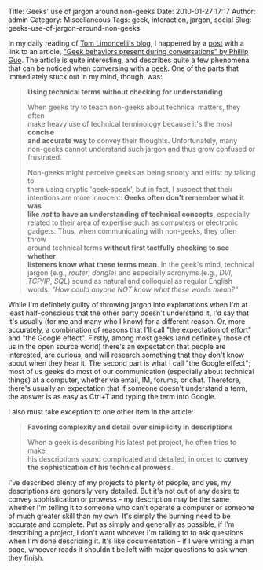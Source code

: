 Title: Geeks' use of jargon around non-geeks
Date: 2010-01-27 17:17
Author: admin
Category: Miscellaneous
Tags: geek, interaction, jargon, social
Slug: geeks-use-of-jargon-around-non-geeks

In my daily reading of [Tom Limoncelli's
blog](http://blog.whatexit.org/), I happened by a
[post](http://yesthattom.livejournal.com/1020557.html) with a link to an
article, ["Geek behaviors present during conversations" by Phillip
Guo](http://www.stanford.edu/~pgbovine/geek-behaviors.htm). The article
is quite interesting, and describes quite a few phenomena that can be
noticed when conversing with a
[geek](http://www.jasonantman.com/jargon/entry.php?id=geek). One of the
parts that immediately stuck out in my mind, though, was:

> **Using technical terms without checking for understanding**
>
> When geeks try to teach non-geeks about technical matters, they often  
>  make heavy use of technical terminology because it's the most
> **concise  
>  and accurate way** to convey their thoughts. Unfortunately, many  
>  non-geeks cannot understand such jargon and thus grow confused or  
>  frustrated.
>
> Non-geeks might perceive geeks as being snooty and elitist by talking
> to  
>  them using cryptic 'geek-speak', but in fact, I suspect that their  
>  intentions are more innocent: **Geeks often don't remember what it
> was  
>  like *not* to have an understanding of technical concepts**,
> especially  
>  related to their area of expertise such as computers or electronic  
>  gadgets. Thus, when communicating with non-geeks, they often throw  
>  around technical terms **without first tactfully checking to see
> whether  
>  listeners know what these terms mean**. In the geek's mind,
> technical  
>  jargon (e.g., *router*, *dongle*) and especially acronyms (e.g.,
> *DVI*,  
>  *TCP/IP*, *SQL*) sound as natural and colloquial as regular English  
>  words. *"How could anyone NOT know what these words mean?"*

While I'm definitely guilty of throwing jargon into explanations when
I'm at least half-conscious that the other party doesn't understand it,
I'd say that it's usually (for me and many who I know) for a different
reason. Or, more accurately, a combination of reasons that I'll call
"the expectation of effort" and "the Google effect". Firstly, among most
geeks (and definitely those of us in the open source world) there's an
expectation that people are interested, are curious, and will research
something that they don't know about when they hear it. The second part
is what I call "the Google effect"; most of us geeks do most of our
communication (especially about technical things) at a computer, whether
via email, IM, forums, or chat. Therefore, there's usually an
expectation that if someone doesn't understand a term, the answer is as
easy as Ctrl+T and typing the term into Google.

I also must take exception to one other item in the article:

> **Favoring complexity and detail over simplicity in descriptions**
>
> When a geek is describing his latest pet project, he often tries to
> make  
>  his descriptions sound complicated and detailed, in order to
> **convey  
>  the sophistication of his technical prowess**.

I've described plenty of my projects to plenty of people, and yes, my
descriptions are generally very detailed. But it's not out of any desire
to convey sophistication or prowess - my description may be the same
whether I'm telling it to someone who can't operate a computer or
someone of much greater skill than my own. It's simply the burning need
to be accurate and complete. Put as simply and generally as possible, if
I'm describing a project, I don't want whoever I'm talking to to ask
questions when I'm done describing it. It's like documentation - if I
were writing a man page, whoever reads it shouldn't be left with major
questions to ask when they finish.
